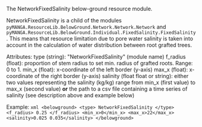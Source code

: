 The NetworkFixedSalinity below-ground resource module.

NetworkFixedSalinity is a child of the modules `pyMANGA.ResourceLib.BelowGround.Network.Network.Network` and 
`pyMANGA.ResourceLib.BelowGround.Individual.FixedSalinity.FixedSalinity`.
This means that resource limitation due to pore water salinity is taken into account in the calculation of 
water distribution between root grafted trees.

Attributes:
    type (string): "NetworkFixedSalinity" (module name)
    f_radius (float): proportion of stem radius to set min. radius of grafted roots. Range: 0 to 1.
    min_x (float): x-coordinate of the left border (y-axis)
    max_x (float): x-coordinate of the right border (y-axis)
    salinity (float float or string): either two values representing the salinity (kg/kg) range 
        from min_x (first value) to max_x (second value) <strong>or</strong> the path to a csv file containing a time series of salinity (see description above and 
        example below)


Example:
    ```xml
    <belowground>
        <type> NetworkFixedSalinity </type>
        <f_radius> 0.25 </f_radius>
        <min_x>0</min_x>
        <max_x>22</max_x>
        <salinity>0.025 0.035</salinity>
    </belowground>
    ```
